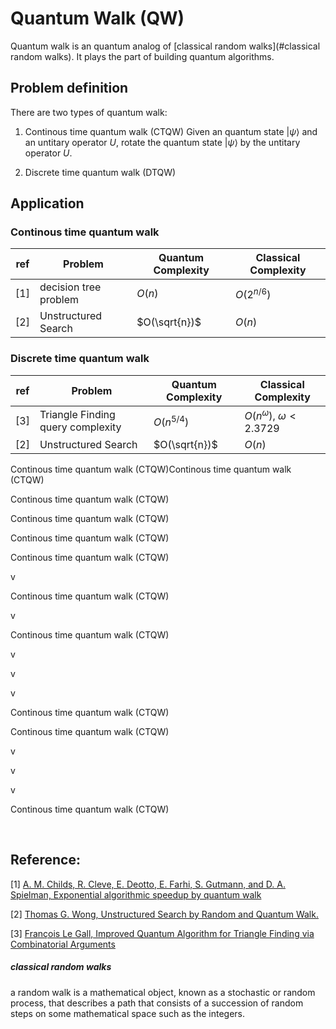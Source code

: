 # Quantum Walk (QW)

Quantum walk is an quantum analog of [classical random walks](#classical random walks). It plays the part of building quantum algorithms.


## Problem definition

There are two types of quantum walk:
1. Continous time quantum walk (CTQW)
Given an quantum state $|\psi\rangle$ and an untitary operator $U$, rotate the quantum state $|\psi\rangle$ by the untitary operator $U$.



3. Discrete time quantum walk (DTQW)





## Application
### Continous time quantum walk

| ref | Problem   |  Quantum Complexity | Classical Complexity|
| --- | ---- |  ------ |------ |
| [1] | decision tree problem  |  $O(n)$ |$O(2^{n/6})$ |
| [2] |   Unstructured Search |  $O(\sqrt{n})$ |$O(n)$ |



### Discrete time quantum walk



| ref | Problem   |  Quantum Complexity |Classical Complexity|
| --- | ---- |  ------ |------ |
| [3] | Triangle Finding query complexity  |  $O(n^{5/4})$ |$O(n^\omega)$, $\omega<2.3729$|
| [2] | Unstructured Search |  $O(\sqrt{n})$ |$O(n)$ |

Continous time quantum walk (CTQW)Continous time quantum walk (CTQW)

Continous time quantum walk (CTQW)

Continous time quantum walk (CTQW)

Continous time quantum walk (CTQW)

Continous time quantum walk (CTQW)

v

Continous time quantum walk (CTQW)

v

Continous time quantum walk (CTQW)

v

v

v

Continous time quantum walk (CTQW)

Continous time quantum walk (CTQW)

v

v

v

Continous time quantum walk (CTQW)

​    

## Reference:
[1] [A. M. Childs, R. Cleve, E. Deotto, E. Farhi, S. Gutmann, and D. A. Spielman, Exponential algorithmic speedup by quantum walk](https://arxiv.org/abs/quant-ph/0209131)

[2] [Thomas G. Wong, Unstructured Search by Random and Quantum Walk.](https://arxiv.org/abs/2011.14533)

[3] [François Le Gall, Improved Quantum Algorithm for Triangle Finding via Combinatorial Arguments](https://arxiv.org/abs/1407.0085)



##### <a id="classical random walks" />classical random walks

a random walk is a mathematical object, known as a stochastic or random process, that describes a path that consists of a succession of random steps on some mathematical space such as the integers.